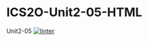 # ICS2O-Unit2-05-HTML
Unit2-05
[![linter](https://github.com/<OWNER>/<REPOSITORY>/workflows/linter/badge.svg)](https://github.com/marketplace/actions/super-linter)
